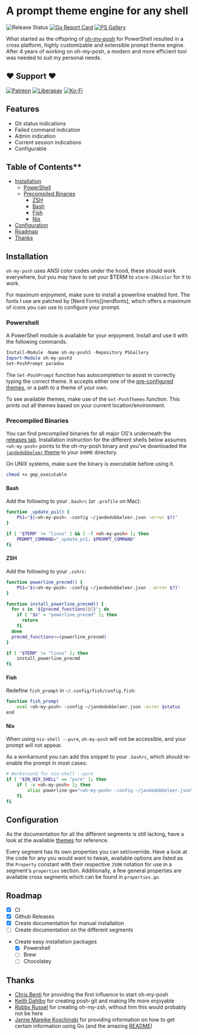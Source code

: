 # A prompt theme engine for any shell

![Release Status](https://github.com/jandedobbeleer/oh-my-posh3/workflows/Release/badge.svg)
[![Go Report Card](https://goreportcard.com/badge/github.com/jandedobbeleer/oh-my-posh)](https://goreportcard.com/report/github.com/jandedobbeleer/oh-my-posh)
[![PS Gallery][psgallery-badge]][powershell-gallery]

What started as the offspring of [oh-my-posh][oh-my-posh] for PowerShell resulted in a cross platform, highly customizable and extensible prompt theme engine. After 4 years of working on oh-my-posh, a modern and more efficient tool was needed to suit my personal needs.

## ❤ Support ❤

[![Patreon][patreon-badge]][patreon]
[![Liberapay][liberapay-badge]][liberapay]
[![Ko-Fi][kofi-badge]][kofi]

## Features

* Git status indications
* Failed command indication
* Admin indication
* Current session indications
* Configurable

## Table of Contents**

* [Installation](#installation)
  * [PowerShell](#powershell)
  * [Precompiled Binaries](#precompiled-binaries)
    * [ZSH](#zsh)
    * [Bash](#bash)
    * [Fish](#fish)
    * [Nix](#nix)
* [Configuration](#configuration)
* [Roadmap](#roadmap)
* [Thanks](#thanks)

## Installation

`oh-my-posh` uses ANSI color codes under the hood, these should work everywhere,
but you may have to set your $TERM to `xterm-256color` for it to work.

For maximum enjoyment, make sure to install a powerline enabled font. The fonts I use are patched by [Nerd Fonts][nerdfonts], which offers a maximum of icons you can use to configure your prompt.

### Powershell

A PowerShell module is available for your enjoyment. Install and use it with the following commands.

```powershell
Install-Module -Name oh-my-posh3 -Repository PSGallery
Import-Module oh-my-posh3
Set-PoshPrompt paradox
```

The `Set-PoshPrompt` function has autocompletion to assist in correctly typing the correct theme. It accepts either one of the [pre-configured themes][themes], or a path to a theme of your own.

To see available themes, make use of the `Get-PoshThemes` function. This prints out all themes based on your current location/environment.

### Precompiled Binaries

You can find precompiled binaries for all major OS's underneath the
[releases tab][releases]. Installation instruction for the different shells below assumes `<oh-my-posh>` points to the oh-my-posh binary and you've downloaded the [`jandedobbeleer` theme][jandedobbeleer] to your `$HOME` directory.

On UNIX systems, make sure the binary is executable before using it.

```bash
chmod +x gmp_executable
```

#### Bash

Add the following to your `.bashrc` (or `.profile` on Mac):

```bash
function _update_ps1() {
    PS1="$(<oh-my-posh> -config ~/jandedobbeleer.json -error $?)"
}

if [ "$TERM" != "linux" ] && [ -f <oh-my-posh> ]; then
    PROMPT_COMMAND="_update_ps1; $PROMPT_COMMAND"
fi
```

#### ZSH

Add the following to your `.zshrc`:

```bash
function powerline_precmd() {
    PS1="$(<oh-my-posh> -config ~/jandedobbeleer.json --error $?)"
}

function install_powerline_precmd() {
  for s in "${precmd_functions[@]}"; do
    if [ "$s" = "powerline_precmd" ]; then
      return
    fi
  done
  precmd_functions+=(powerline_precmd)
}

if [ "$TERM" != "linux" ]; then
    install_powerline_precmd
fi
```

#### Fish

Redefine `fish_prompt` in `~/.config/fish/config.fish`:

```bash
function fish_prompt
    eval <oh-my-posh> -config ~/jandedobbeleer.json -error $status
end
```

#### Nix

When using `nix-shell --pure`, `oh-my-posh` will not be accessible, and
your prompt will not appear.

As a workaround you can add this snippet to your `.bashrc`,
which should re-enable the prompt in most cases:

```bash
# Workaround for nix-shell --pure
if [ "$IN_NIX_SHELL" == "pure" ]; then
    if [ -x <oh-my-posh> ]; then
        alias powerline-go="<oh-my-posh> -config ~/jandedobbeleer.json"
    fi
fi
```

## Configuration

As the documentation for all the different segments is still lacking, have a look at the available [themes][themes] for reference.

Every segment has its own properties you can set/override. Have a look at the code for any you would want to tweak, available options
are listed as the `Property` constant with their respective `JSON` notation for use in a segment's `properties` section. Additionally,
a few general properties are available cross segments which can be found in `properties.go`.

## Roadmap

* [x] CI
* [x] Github Releases
* [x] Create documentation for manual installation
* [ ] Create documentation on the different segments
* Create easy installation packages
  * [x] Powershell
  * [ ] Brew
  * [ ] Chocolatey

## Thanks

* [Chris Benti][chrisbenti-psconfig] for providing the first influence to start oh-my-posh
* [Keith Dahlby][keithdahlby-poshgit] for creating posh-git and making life more enjoyable
* [Robby Russel][oh-my-zsh] for creating oh-my-zsh, without him this would probably not be here
* [Janne Mareike Koschinski][justjanne] for providing information on how to get certain information using Go (and the amazing [README][powerline-go])

[psgallery-badge]: https://img.shields.io/powershellgallery/dt/oh-my-posh.svg
[powershell-gallery]: https://www.powershellgallery.com/packages/oh-my-posh/
[oh-my-posh]: https://github.com/JanDeDobbeleer/oh-my-posh
[patreon-badge]: https://img.shields.io/badge/Support-Become%20a%20Patreon!-red.svg
[patreon]: https://www.patreon.com/jandedobbeleer
[liberapay-badge]: https://img.shields.io/badge/Liberapay-Donate-%23f6c915.svg
[liberapay]: https://liberapay.com/jandedobbeleer
[kofi-badge]: https://img.shields.io/badge/Ko--fi-Buy%20me%20a%20coffee!-%2346b798.svg
[kofi]: https://ko-fi.com/jandedobbeleer
[releases]: https://github.com/JanDeDobbeleer/oh-my-posh3/releases
[jandedobbeleer]: https://github.com/JanDeDobbeleer/oh-my-posh3/blob/master/themes/jandedobbeleer.json
[themes]: https://github.com/JanDeDobbeleer/oh-my-posh3/tree/master/themes
[chrisbenti-psconfig]: https://github.com/chrisbenti/PS-Config
[keithdahlby-poshgit]: https://github.com/dahlbyk/posh-git
[oh-my-zsh]: https://github.com/robbyrussell/oh-my-zsh
[justjanne]: https://github.com/justjanne
[powerline-go]: https://github.com/justjanne/powerline-go
